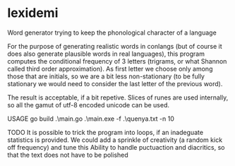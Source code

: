 # lexidemi
Word generator trying to keep the phonological character of a language


For the purpose of generating realistic words in conlangs (but of course it does also generate plausible words in real languages), this program computes the conditional frequency of 3 letters (trigrams, or what Shannon called third order approximation).
As first letter we choose only among those that are initials, so we are a bit less non-stationary (to be fully stationary we would need to consider the last letter of the previous word). 

The result is acceptable, if a bit repetive. Slices of runes are used internally, so all the gamut of utf-8 encoded unicode can be used.

USAGE
go build .\main.go
.\main.exe -f .\quenya.txt -n 10

TODO
It is possible to trick the program into loops, if an inadeguate statistics is provided.
We could add a sprinkle of creativity (a random kick off frequency) and tune this
Ability to handle puctuaction and diacritics, so that the text does not have to be polished
